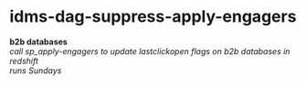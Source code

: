 # idms-dag-suppress-apply-engagers

**b2b databases** <br />
*call sp_apply-engagers to update lastclickopen flags on b2b databases in redshift* <br />
*runs Sundays* <br />

